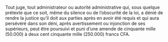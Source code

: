 Tout juge, tout administrateur ou autorité administrative qui, sous quelque prétexte que ce soit, même du silence ou de l’obscurité de la loi, a dénié de rendre la justice qu’il doit aux parties après en avoir été requis et qui aura persévéré dans son déni, après avertissement ou injonction de ses supérieurs, peut être poursuivi et puni d’une amende de cinquante mille (50.000) à deux cent cinquante mille (250.000) francs CFA.